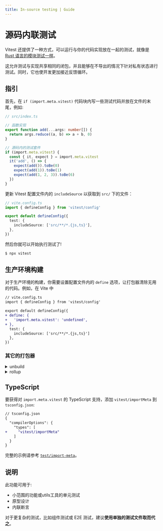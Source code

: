 ```yaml
---
title: In-source testing | Guide
---
```


# 源码内联测试

Vitest 还提供了一种方式，可以运行与你的代码实现放在一起的测试，就像是 [Rust 语言的模块测试一样](https://doc.rust-lang.org/book/ch11-03-test-organization.html#the-tests-module-and-cfgtest)。

这允许测试与实现共享相同的闭包，并且能够在不导出的情况下针对私有状态进行测试。同时，它也使开发更加接近反馈循环。

## 指引

首先，在 `if (import.meta.vitest)` 代码块内写一些测试代码并放在文件的末尾，例如:

```ts
// src/index.ts

// 函数实现
export function add(...args: number[]) {
  return args.reduce((a, b) => a + b, 0)
}

// 源码内的测试套件
if (import.meta.vitest) {
  const { it, expect } = import.meta.vitest
  it('add', () => {
    expect(add()).toBe(0)
    expect(add(1)).toBe(1)
    expect(add(1, 2, 3)).toBe(6)
  })
}
```

更新 Vitest 配置文件内的 `includeSource` 以获取到 `src/` 下的文件：

```ts
// vite.config.ts
import { defineConfig } from 'vitest/config'

export default defineConfig({
  test: {
    includeSource: ['src/**/*.{js,ts}'],
  },
})
```

然后你就可以开始执行测试了!

```bash
$ npx vitest
```

## 生产环境构建

对于生产环境的构建，你需要设置配置文件内的 `define` 选项，让打包器清除无用的代码。例如，在 Vite 中

```diff
// vite.config.ts
import { defineConfig } from 'vitest/config'

export default defineConfig({
+ define: {
+   'import.meta.vitest': 'undefined',
+ },
  test: {
    includeSource: ['src/**/*.{js,ts}']
  },
})
```

### 其它的打包器

<details mt4>
<summary text-xl>unbuild</summary>

```diff
// build.config.ts
import { defineBuildConfig } from 'unbuild'

export default defineBuildConfig({
+ replace: {
+   'import.meta.vitest': 'undefined',
+ },
  // other options
})
```

了解更多：<a href="https://github.com/unjs/unbuild" target="_blank">unbuild</a>

</details>

<details my2>
<summary text-xl>rollup</summary>

```diff
// rollup.config.js
+ import replace from '@rollup/plugin-replace'

export default {
  plugins: [
+   replace({
+     'import.meta.vitest': 'undefined',
+   })
  ],
  // other options
}
```

了解更多：<a href="https://rollupjs.org/" target="_blank">rollup</a>

</details>

## TypeScript

要获得对 `import.meta.vitest` 的 TypeScript 支持，添加 `vitest/importMeta` 到 `tsconfig.json`:

```diff
// tsconfig.json
{
  "compilerOptions": {
    "types": [
+     "vitest/importMeta"
    ]
  }
}
```

完整的示例请参考 [`test/import-meta`](https://github.com/vitest-dev/vitest/tree/main/test/import-meta)。

## 说明

此功能可用于:

- 小范围的功能或utils工具的单元测试
- 原型设计
- 内联断言

对于更复杂的测试，比如组件测试或 E2E 测试，建议**使用单独的测试文件取而代之**。
